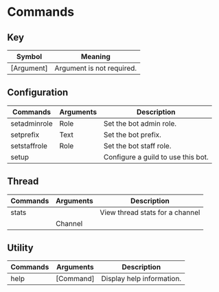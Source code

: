 # Commands

## Key 
| Symbol      | Meaning                        |
| ----------- | ------------------------------ |
| [Argument]  | Argument is not required.      |

## Configuration
| Commands     | Arguments | Description                        |
| ------------ | --------- | ---------------------------------- |
| setadminrole | Role      | Set the bot admin role.            |
| setprefix    | Text      | Set the bot prefix.                |
| setstaffrole | Role      | Set the bot staff role.            |
| setup        |           | Configure a guild to use this bot. |

## Thread
| Commands | Arguments | Description                     |
| -------- | --------- | ------------------------------- |
| stats    |           | View thread stats for a channel |
|          | Channel   |                                 |

## Utility
| Commands | Arguments | Description               |
| -------- | --------- | ------------------------- |
| help     | [Command] | Display help information. |

